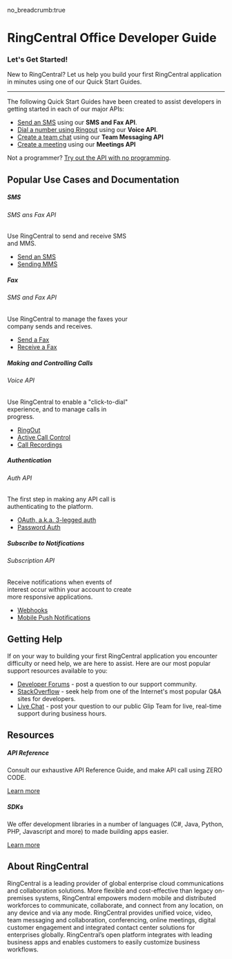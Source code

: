 no_breadcrumb:true

# RingCentral Office Developer Guide

<div class="jumbotron pt-1">
  <h3 class="display-5">Let's Get Started!</h3>
  <p class="lead">New to RingCentral? Let us help you build your first RingCentral application in minutes using one of our Quick Start Guides.</p>
  <hr class="my-4">
  <p>The following Quick Start Guides have been created to assist developers in getting started in each of our major APIs:</p>
  <ul>
    <li><a href="./messaging/quick-start/">Send an SMS</a> using our <strong>SMS and Fax API</strong>.</li> 
    <li><a href="./voice/quick-start/">Dial a number using Ringout</a> using our <strong>Voice API</strong>.</li> 
    <li><a href="./team-messaging/quick-start/">Create a team chat</a> using our <strong>Team Messaging API</strong></li>
    <li><a href="./meetings/quick-start/">Create a meeting</a> using our <strong>Meetings API</strong></li>
  </ul>
  <p>Not a programmer? <a href="./basics/explorer/">Try out the API with no programming</a>.</p>
</div>

## Popular Use Cases and Documentation

<div class="card-deck">

  <div class="card" style="width: 18rem;">
    <div class="card-body pt-0 pb-0">
      <h5 class="card-title">SMS</h5>
      <h6 class="card-subtitle mb-2 text-muted">SMS ans Fax API</h6>
      <p class="card-text">Use RingCentral to send and receive SMS and MMS.</p>
      <ul class="pl-0 ml-4">
      <li><a href="./messaging/sms/sending-sms/" class="card-link">Send an SMS</a></li>
      <li><a href="./messaging/sms/sending-images/" class="card-link">Sending MMS</a></li>
      </ul>
    </div>
  </div>

  <div class="card" style="width: 18rem;">
    <div class="card-body pt-0 pb-0">
      <h5 class="card-title">Fax</h5>
      <h6 class="card-subtitle mb-2 text-muted">SMS and Fax API</h6>
      <p class="card-text">Use RingCentral to manage the faxes your company sends and receives.</p>
      <ul class="pl-0 ml-4">
      <li><a href="./messaging/fax/sending-faxes/" class="card-link">Send a Fax</a></li>
      <li><a href="./messaging/fax/receiving-faxes/" class="card-link">Receive a Fax</a></li>
      </ul>
    </div>
  </div>

  <div class="card" style="width: 18rem;">
    <div class="card-body pt-0 pb-0">
      <h5 class="card-title">Making and Controlling Calls</h5>
      <h6 class="card-subtitle mb-2 text-muted">Voice API</h6>
      <p class="card-text">Use RingCentral to enable a "click-to-dial" experience, and to manage calls in progress.</p>
      <ul class="pl-0 ml-4">
      <li><a href="./voice/ringout/" class="card-link">RingOut</a></li>
      <li><a href="./voice/call-control/" class="card-link">Active Call Control</a></li>
      <li><a href="./voice/call-log/recordings/" class="card-link">Call Recordings</a></li>
      </ul>
    </div>
  </div>
</div>

<div class="card-deck">

  <div class="card" style="width: 18rem;">
    <div class="card-body pt-0 pb-0">
      <h5 class="card-title">Authentication</h5>
      <h6 class="card-subtitle mb-2 text-muted">Auth API</h6>
      <p class="card-text">The first step in making any API call is authenticating to the platform.</p>
      <ul class="pl-0 ml-4">
      <li><a href="./authentication/auth-code-flow/" class="card-link">OAuth, a.k.a. 3-legged auth</a></li>
      <li><a href="./authentication/password-flow/" class="card-link">Password Auth</a></li>
      </ul>
    </div>
  </div>

  <div class="card" style="width: 18rem;">
    <div class="card-body pt-0 pb-0">
      <h5 class="card-title">Subscribe to Notifications</h5>
      <h6 class="card-subtitle mb-2 text-muted">Subscription API</h6>
      <p class="card-text">Receive notifications when events of interest occur within your account to create more responsive applications.</p>
      <ul>
      <li><a href="./notifications/manual/webhooks/" class="card-link">Webhooks</a></li>
      <li><a href="./notifications/manual/pubnub/" class="card-link">Mobile Push Notifications</a></li>
      </ul>
    </div>
  </div>

</div>

## Getting Help

If on your way to building your first RingCentral application you encounter difficulty or need help, we are here to assist. Here are our most popular support resources available to you:

* [Developer Forums](https://devcommunity.ringcentral.com/) - post a question to our support community.
* [StackOverflow](http://stackoverflow.com/questions/tagged/ringcentral) - seek help from one of the Internet's most popular Q&A sites for developers.
* [Live Chat](https://developer.ringcentral.com/community.html) - post your question to our public Glip Team for live, real-time support during business hours.

## Resources

<div class="card-deck">
  <div class="card">
    <div class="card-body">
      <h5 class="card-title">API Reference</h5>
      <p class="card-text">Consult our exhaustive API Reference Guide, and make API call using ZERO CODE.</p>
      <a href="https://developer.ringcentral.com/api-reference" class="btn btn-primary">Learn more</a>
    </div>
  </div>
  <div class="card">
    <div class="card-body">
      <h5 class="card-title">SDKs</h5>
      <p class="card-text">We offer development libraries in a number of languages (C#, Java, Python, PHP, Javascript and more) to made building apps easier.</p>
      <a href="https://developer.ringcentral.com/library/sdks.html" class="btn btn-primary">Learn more</a>
    </div>
  </div>
</div>

## About RingCentral

RingCentral is a leading provider of global enterprise cloud communications and collaboration solutions. More flexible and cost-effective than legacy on-premises systems, RingCentral empowers modern mobile and distributed workforces to communicate, collaborate, and connect from any location, on any device and via any mode. RingCentral provides unified voice, video, team messaging and collaboration, conferencing, online meetings, digital customer engagement and integrated contact center solutions for enterprises globally. RingCentral’s open platform integrates with leading business apps and enables customers to easily customize business workflows.
